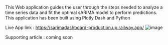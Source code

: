 This Web application guides the user through the steps needed to analyze a time series data and fit the optimal sARIMA model to perform predictions. 
This application has been built using Plotly Dash and Python

Live App link : https://sarimadashboard-production.up.railway.app/ ![image](https://user-images.githubusercontent.com/57110246/236455677-e4fc44f6-9609-4c83-92a5-63df5717b03f.png)

Supporting article : coming soon
